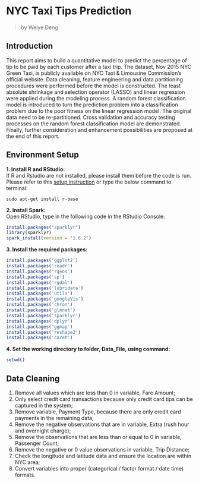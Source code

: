 # NYC Taxi Tips Prediction
> by Weiye Deng

## Introduction

This report aims to build a quantitative model to predict the percentage of tip to be paid by each customer after a taxi trip. The dataset, Nov 2015 NYC Green Taxi, is publicly available on NYC Taxi & Limousine Commission’s official website. Data cleaning, feature engineering and data partitioning procedures were performed before the model is constructed. The least absolute shrinkage and selection operator (LASSO) and linear regression were applied during the modeling process. A random forest classification model is introduced to turn the prediction problem into a classification problem due to the poor fitness on the linear regression model. The original data need to be re-partitioned. Cross validation and accuracy testing processes on the random forest classification model are demonstrated.  Finally, further consideration and enhancement possibilities are proposed at the end of this report.

## Environment Setup

**1. Install R and RStudio:** <br />
If R and Rstudio are not installed, please install them before the code is run. Please refer to this [setup instruction]( 
	https://courses.edx.org/courses/UTAustinX/UT.7.01x/3T2014/56c5437b88fa43cf828bff5371c6a924/) or type the below command to terminal:
```
sudo apt-get install r-base
```

**2. Install Spark:** <br />
Open RStudio, type in the following code in the RStudio Console:
```r
install.packages("sparklyr")
library(sparklyr)
spark_install(version = "1.6.2")
```

**3. Install the required packages:** <br />
```r
install.packages('ggplot2')
install.packages('readr')
install.packages('rgeos')
install.packages('sp')
install.packages('rgdal')
install.packages('lubridate')
install.packages('utils')
install.packages('googleVis')
install.packages('chron')
install.packages('glmnet')
install.packages('sparklyr')
install.packages('dplyr')
install.packages('ggmap')
install.packages('reshape2')
install.packages('caret')
```

**4. Set the working directory to folder, Data_File, using command:** 
```r 
setwd()
```

## Data Cleaning

1. Remove all values which are less than 0 in variable, Fare Amount; <br />
2. Only select credit card transactions because only credit card tips can be captured in the system; <br />
3. Remove variable, Payment Type, because there are only credit card payments in the remaining data; <br />
4. Remove the negative observations that are in variable, Extra (rush hour and overnight charge); <br />
5. Remove the observations that are less than or equal to 0 in variable, Passenger Count; <br />
6. Remove the negative or 0 value observations in variable, Trip Distance; <br />
7. Check the longitude and latitude data and ensure the location are within NYC area; <br />
8. Convert variables into proper (categorical / factor format / date time) formats. <br />
